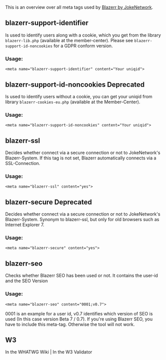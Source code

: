 This is an overview over all meta tags used by [Blazerr by JokeNetwork](https://jokenetwork.de).

## blazerr-support-identifier
Is used to identify users along with a cookie, which you get from the library `blazerr-lib.php` (available at the member-center). 
Please see `blazerr-support-id-noncookies` for a GDPR conform version.

### Usage: 

	<meta name="blazerr-support-identifier" content="Your uniqid">


## blazerr-support-id-noncookies <span class="badge rounded-pill bg-secondary">Deprecated</span>
Is used to identify users without a cookie, you can get your uniqid from library `blazerr-cookies-eu.php` (available at the Member-Center).

### Usage:
	<meta name="blazerr-support-id-noncookies" content="Your uniqid">


## blazerr-ssl
Decides whether connect via a secure connection or not to JokeNetwork's Blazerr-System. If this tag is not set, Blazerr automatically connects via a SSL-Connection.

### Usage:
	<meta name="blazerr-ssl" content="yes">


## blazerr-secure  <span class="badge rounded-pill bg-secondary">Deprecated</span>
Decides whether connect via a secure connection or not to JokeNetwork's Blazerr-System. Synonym to blazerr-ssl, but only for old browsers such as Internet Explorer 7.

### Usage:
	<meta name="blazerr-secure" content="yes">


## blazerr-seo
Checks whether Blazerr SEO has been used or not. It contains the user-id and the SEO Version

### Usage:
	<meta name="blazerr-seo" content="0001;v0.7">
 0001 is an example for a user id, v0.7 identifies which version of SEO is used (In this case version Beta 7 / 0.7). If you're using Blazerr SEO, you have to include this meta-tag. Otherwise the tool will not work.

## W3
<i class="fas fa-check"></i> In the WHATWG Wiki | <i class="fas fa-check"></i>  In the W3 Validator
